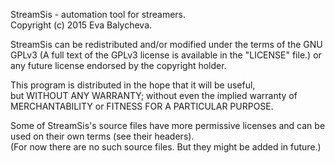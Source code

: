 StreamSis - automation tool for streamers.  
Copyright (c) 2015 Eva Balycheva.  
  
StreamSis can be redistributed and/or modified under the terms of the GNU GPLv3 (A full text of the GPLv3 license is available in the "LICENSE" file.) or any future license endorsed by the copyright holder.  

This program is distributed in the hope that it will be useful,  
but WITHOUT ANY WARRANTY; without even the implied warranty of  
MERCHANTABILITY or FITNESS FOR A PARTICULAR PURPOSE.  

Some of StreamSis's source files have more permissive licenses and can be used on their own terms (see their headers).  
(For now there are no such source files. But they might be added in future.)  